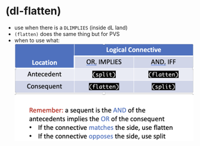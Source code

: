 (dl-flatten)
============
- use when there is a `DLIMPLIES` (inside dL land)
- `(flatten)` does the same thing but for PVS
- when to use what: ![image.png](assets/image_1688746628132_0.png)
